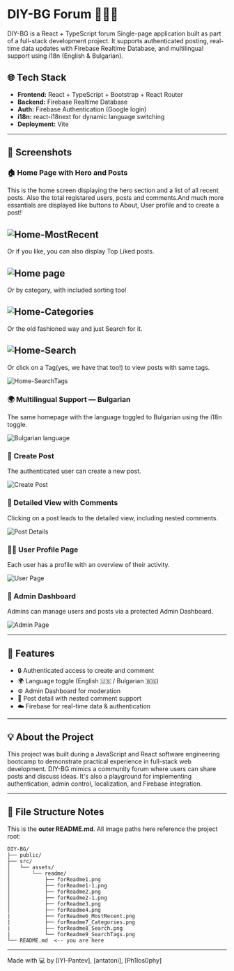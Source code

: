 # DIY-BG Forum 🧵🇧🇬

DIY-BG is a React + TypeScript forum Single-page application built as part of a full-stack development project. It supports authenticated posting, real-time data updates with Firebase Realtime Database, and multilingual support using i18n (English & Bulgarian).

## 🌐 Tech Stack

- **Frontend:** React + TypeScript + Bootstrap + React Router
- **Backend:** Firebase Realtime Database
- **Auth:** Firebase Authentication (Google login)
- **i18n:** react-i18next for dynamic language switching
- **Deployment:** Vite

---

## 📸 Screenshots

### 🏠 Home Page with Hero and Posts

This is the home screen displaying the hero section and a list of all recent posts. Also the total registared users, posts and comments.And much more essantials are displayed like buttons to About, User profile and to create a post! 

![Home-MostRecent](./DIY-BG/src/assets/readme/forReadme6_MostRecent.png)
---
Or if you like, you can also display Top Liked posts.

![Home page](./DIY-BG/src/assets/readme/forReadme1.png)
---
Or by category, with included sorting too!

![Home-Categories](./DIY-BG/src/assets/readme/forReadme7_Categories.png)
---
Or the old fashioned way and just Search for it.

![Home-Search](./DIY-BG/src/assets/readme/forReadme8_Search.png)
---
Or click on a Tag(yes, we have that too!) to view posts with same tags. 

![Home-SearchTags](./DIY-BG/src/assets/readme/forReadme9_SearchTags.png)
### 🌍 Multilingual Support — Bulgarian

The same homepage with the language toggled to Bulgarian using the i18n toggle.

![Bulgarian language](./DIY-BG/src/assets/readme/forReadme1-1.png)

### 📝 Create Post

The authenticated user can create a new post.

![Create Post](./DIY-BG/src/assets/readme/forReadme2.png)

### 💬 Detailed View with Comments

Clicking on a post leads to the detailed view, including nested comments.

![Post Details](./DIY-BG/src/assets/readme/forReadme2-1.png)

### 🙍‍♂️ User Profile Page

Each user has a profile with an overview of their activity.

![User Page](./DIY-BG/src/assets/readme/forReadme3.png)

### 🔐 Admin Dashboard

Admins can manage users and posts via a protected Admin Dashboard.

![Admin Page](./DIY-BG/src/assets/readme/forReadme4.png)

---

## 📌 Features

- 🔒 Authenticated access to create and comment
- 🌍 Language toggle (English 🇺🇸 / Bulgarian 🇧🇬)
- ⚙️ Admin Dashboard for moderation
- 📖 Post detail with nested comment support
- ☁️ Firebase for real-time data & authentication

---

## 💡 About the Project

This project was built during a JavaScript and React software engineering bootcamp to demonstrate practical experience in full-stack web development. DIY-BG mimics a community forum where users can share posts and discuss ideas. It's also a playground for implementing authentication, admin control, localization, and Firebase integration.

---

## 📁 File Structure Notes

This is the **outer README.md**. All image paths here reference the project root:

```
DIY-BG/
├── public/
├── src/
│   └── assets/
│       └── readme/
│           ├── forReadme1.png
│           ├── forReadme1-1.png
│           ├── forReadme2.png
│           ├── forReadme2-1.png
│           ├── forReadme3.png
│           ├── forReadme4.png
|           ├── forReadme6_MostRecent.png
|           ├── forReadme7_Categories.png
|           ├── forReadme8_Search.png
|           └── forReadme9_SearchTags.png
└── README.md  <-- you are here
```

---

Made with 💻 by [IYI-Pantev], [antatoni], [Ph1los0phy]
